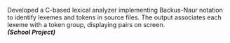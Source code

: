 Developed a C-based lexical analyzer implementing Backus-Naur notation to identify lexemes
and tokens in source files. The output associates each lexeme with a token group, displaying
pairs on screen.
<br>
 ***(School Project)***

 
